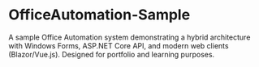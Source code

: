 # OfficeAutomation-Sample
A sample Office Automation system demonstrating a hybrid architecture with Windows Forms, ASP.NET Core API, and modern web clients (Blazor/Vue.js). Designed for portfolio and learning purposes.
